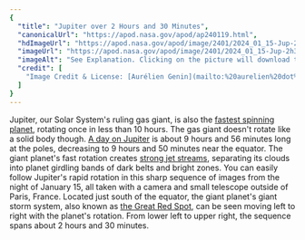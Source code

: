 ```yaml
---
{
  "title": "Jupiter over 2 Hours and 30 Minutes",
  "canonicalUrl": "https://apod.nasa.gov/apod/ap240119.html",
  "hdImageUrl": "https://apod.nasa.gov/apod/image/2401/2024_01_15-Jup-2h30-Chronograph.png",
  "imageUrl": "https://apod.nasa.gov/apod/image/2401/2024_01_15-Jup-2h30-Chronograph600.png",
  "imageAlt": "See Explanation. Clicking on the picture will download the highest resolution version available.",
  "credit": [
    "Image Credit & License: [Aurélien Genin](mailto:%20aurelien%20dot%20genin%20at%20cube%20dash%20monde%20dot%20net)"
  ]
}
---
```


Jupiter, our Solar System's ruling gas giant, is also the [fastest spinning planet](https://coolcosmos.ipac.caltech.edu/ask/89-How-long-is-a-day-on-Jupiter-), rotating once in less than 10 hours. The gas giant doesn't rotate like a solid body though. [A day on Jupiter](https://science.nasa.gov/jupiter/facts/) is about 9 hours and 56 minutes long at the poles, decreasing to 9 hours and 50 minutes near the equator. The giant planet's fast rotation creates [strong jet streams](https://www.jpl.nasa.gov/images/pia26076-cylindrical-orientation-of-jupiters-east-west-jet-streams), separating its clouds into planet girdling bands of dark belts and bright zones. You can easily follow Jupiter's rapid rotation in this sharp sequence of images from the night of January 15, all taken with a camera and small telescope outside of Paris, France. Located just south of the equator, the giant planet's giant storm system, also known as [the Great Red Spot](https://en.wikipedia.org/wiki/Great_Red_Spot#First_observations), can be seen moving left to right with the planet's rotation. From lower left to upper right, the sequence spans about 2 hours and 30 minutes.

